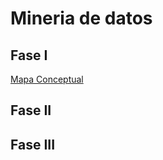# Mineria de datos


## Fase  I

[Mapa Conceptual](https://github.com/KarenGomez2203/Mineria-de-datos/blob/main/MapaMental_1_1808039.pdf)

## Fase II


## Fase III

